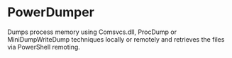 # PowerDumper
Dumps process memory using Comsvcs.dll, ProcDump or MiniDumpWriteDump techniques locally or remotely and retrieves the files via PowerShell remoting.
